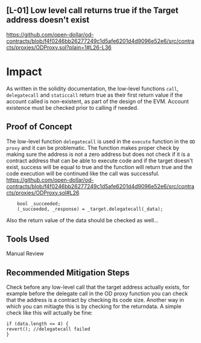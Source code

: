 ## [L-01] Low level call returns true if the Target address doesn't exist
https://github.com/open-dollar/od-contracts/blob/f4f0246bb26277249c1d5afe6201d4d9096e52e6/src/contracts/proxies/ODProxy.sol?plain=1#L26-L36

# Impact
As written in the solidity documentation, the low-level functions `call`, `delegatecall` and `staticcall` return true as their first return value if the account called is non-existent, as part of the design of the EVM. Account existence must be checked prior to calling if needed. 

## Proof of Concept
The low-level function `delegatecall` is used in the `execute` function in the `OD proxy` and it can be problematic. The function makes proper check by making sure the address is not a zero address but does not check if it is a contract address that can be able to execute code and if the target doesn't exist, success will be equal to true and the function will return true and the code execution will be continued like the call was successful.
https://github.com/open-dollar/od-contracts/blob/f4f0246bb26277249c1d5afe6201d4d9096e52e6/src/contracts/proxies/ODProxy.sol#L26

```
    bool _succeeded;
    (_succeeded, _response) = _target.delegatecall(_data);
```

Also the return value of the data should be checked as well...


## Tools Used
Manual Review
## Recommended Mitigation Steps
Check before any low-level call that the target address actually exists, for example before the delegate call in the OD proxy function you can check that the address is a contract by checking its code size.
Another way in which you can mitiagte this is by checking for the returndata. 
A simple check like this will actually be fine: 
```
if (data.length <= 4) {
revert(); //delegatecall failed 
}
```
